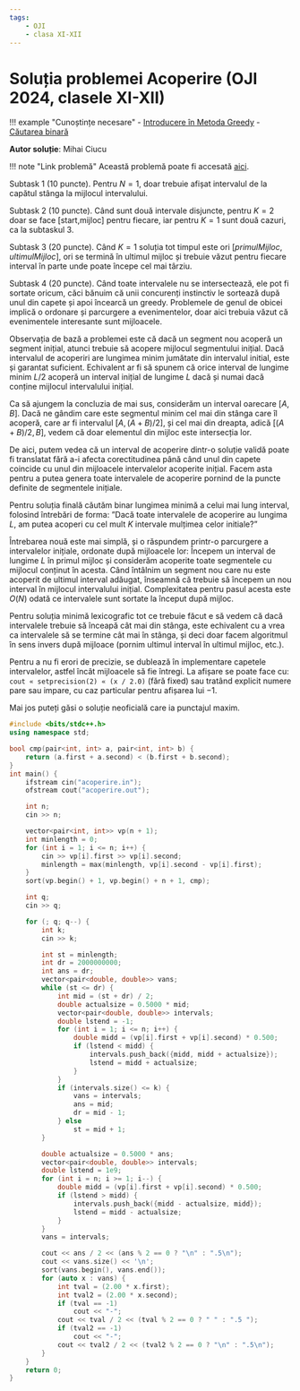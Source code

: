 ```yaml
---
tags:
    - OJI
    - clasa XI-XII
---
```


# Soluția problemei Acoperire (OJI 2024, clasele XI-XII)

!!! example "Cunoștințe necesare"
    - [Introducere în Metoda Greedy](https://edu.roalgo.ro/usor/greedy/)
    - [Căutarea binară](https://edu.roalgo.ro/usor/binary-search/)


**Autor soluție**: Mihai Ciucu

!!! note "Link problemă"
    Această problemă poate fi accesată [aici](https://kilonova.ro/problems/2509/).

Subtask 1 (10 puncte). Pentru $N = 1$, doar trebuie afișat intervalul de la capătul stânga la mijlocul intervalului.

Subtask 2 (10 puncte). Când sunt două intervale disjuncte, pentru $K = 2$ doar se face [start,mijloc] pentru fiecare, iar pentru $K = 1$ sunt două cazuri, ca la subtaskul 3.

Subtask 3 (20 puncte). Când $K = 1$ soluția tot timpul este ori $[primulMijloc, ultimulMijloc]$, ori se termină în ultimul mijloc și trebuie văzut pentru fiecare interval în parte unde poate începe cel mai târziu.

Subtask 4 (20 puncte). Când toate intervalele nu se intersectează, ele pot fi sortate oricum, căci bănuim că unii concurenți instinctiv le sortează după unul din capete și apoi încearcă un greedy. Problemele de genul de obicei implică o ordonare și parcurgere a evenimentelor, doar aici trebuia văzut că evenimentele interesante sunt mijloacele.

Observația de bază a problemei este că dacă un segment nou acoperă un segment inițial, atunci trebuie să acopere mijlocul segmentului inițial. Dacă intervalul de acoperiri are lungimea minim jumătate din intervalul initial, este și garantat suficient. Echivalent ar fi să spunem că orice interval de lungime minim $L/2$ acoperă un interval inițial de lungime $L$ dacă și numai dacă conține mijlocul intervalului inițial.

Ca să ajungem la concluzia de mai sus, considerăm un interval oarecare $[A, B]$. Dacă ne gândim care este segmentul minim cel mai din stânga care îl acoperă, care ar fi intervalul $[A, (A+B)/2]$, și cel mai din dreapta, adică $[(A+ B)/2, B]$, vedem că doar elementul din mijloc este intersecția lor.

De aici, putem vedea că un interval de acoperire dintr-o soluție validă poate fi translatat fără a-i afecta corectitudinea până când unul din capete coincide cu unul din mijloacele intervalelor acoperite inițial. Facem asta pentru a putea genera toate intervalele de acoperire pornind de la puncte definite de segmentele inițiale.

Pentru soluția finală căutăm binar lungimea minimă a celui mai lung interval, folosind întrebări de forma: ”Dacă toate intervalele de acoperire au lungima $L$, am putea acoperi cu cel mult $K$ intervale mulțimea celor initiale?”

Întrebarea nouă este mai simplă, și o răspundem printr-o parcurgere a intervalelor inițiale, ordonate după mijloacele lor: Începem un interval de lungime $L$ în primul mijloc și considerăm acoperite toate segmentele cu mijlocul conținut în acesta. Când întâlnim un segment nou care nu este acoperit de ultimul interval adăugat, înseamnă că trebuie să începem un nou interval în mijlocul intervalului inițial. Complexitatea pentru pasul acesta este $O(N)$ odată ce intervalele sunt sortate la început după mijloc.

Pentru soluția minimă lexicografic tot ce trebuie făcut e să vedem că dacă intervalele trebuie să înceapă cât mai din stânga, este echivalent cu a vrea ca intervalele să se termine cât mai în stânga, și deci doar facem algoritmul în sens invers după mijloace (pornim ultimul interval în ultimul mijloc, etc.).

Pentru a nu fi erori de precizie, se dublează în implementare capetele intervalelor, astfel încât mijloacele să fie întregi. La afișare se poate face cu: `cout « setprecision(2) « (x / 2.0)` (fără fixed) sau tratând explicit numere pare sau impare, cu caz particular pentru afișarea lui $-1$.

Mai jos puteți găsi o soluție neoficială care ia punctajul maxim.

```cpp
#include <bits/stdc++.h>
using namespace std;

bool cmp(pair<int, int> a, pair<int, int> b) { 
    return (a.first + a.second) < (b.first + b.second); 
}
int main() {
    ifstream cin("acoperire.in");
    ofstream cout("acoperire.out");

    int n;
    cin >> n;

    vector<pair<int, int>> vp(n + 1);
    int minlength = 0;
    for (int i = 1; i <= n; i++) {
        cin >> vp[i].first >> vp[i].second;
        minlength = max(minlength, vp[i].second - vp[i].first);
    }
    sort(vp.begin() + 1, vp.begin() + n + 1, cmp);

    int q;
    cin >> q;

    for (; q; q--) {
        int k;
        cin >> k;

        int st = minlength;
        int dr = 2000000000;
        int ans = dr;
        vector<pair<double, double>> vans;
        while (st <= dr) {
            int mid = (st + dr) / 2;
            double actualsize = 0.5000 * mid;
            vector<pair<double, double>> intervals;
            double lstend = -1;
            for (int i = 1; i <= n; i++) {
                double midd = (vp[i].first + vp[i].second) * 0.500;
                if (lstend < midd) {
                    intervals.push_back({midd, midd + actualsize});
                    lstend = midd + actualsize;
                }
            }
            if (intervals.size() <= k) {
                vans = intervals;
                ans = mid;
                dr = mid - 1;
            } else
                st = mid + 1;
        }

        double actualsize = 0.5000 * ans;
        vector<pair<double, double>> intervals;
        double lstend = 1e9;
        for (int i = n; i >= 1; i--) {
            double midd = (vp[i].first + vp[i].second) * 0.500;
            if (lstend > midd) {
                intervals.push_back({midd - actualsize, midd});
                lstend = midd - actualsize;
            }
        }
        vans = intervals;

        cout << ans / 2 << (ans % 2 == 0 ? "\n" : ".5\n");
        cout << vans.size() << '\n';
        sort(vans.begin(), vans.end());
        for (auto x : vans) {
            int tval = (2.00 * x.first);
            int tval2 = (2.00 * x.second);
            if (tval == -1)
                cout << "-";
            cout << tval / 2 << (tval % 2 == 0 ? " " : ".5 ");
            if (tval2 == -1)
                cout << "-";
            cout << tval2 / 2 << (tval2 % 2 == 0 ? "\n" : ".5\n");
        }
    }
    return 0;
}
```